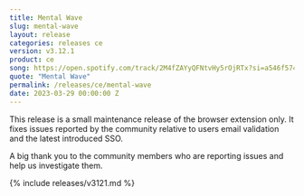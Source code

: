 ```yaml
---
title: Mental Wave
slug: mental-wave
layout: release
categories: releases ce
version: v3.12.1
product: ce
song: https://open.spotify.com/track/2M4fZAYyQFNtvHy5rOjRTx?si=a546f57401f34a7b
quote: "Mental Wave"
permalink: /releases/ce/mental-wave
date: 2023-03-29 00:00:00 Z
---
```

This release is a small maintenance release of the browser extension only. It fixes issues reported by the community relative to users email validation and the latest introduced SSO.

A big thank you to the community members who are reporting issues and help us investigate them.

{% include releases/v3121.md %}
